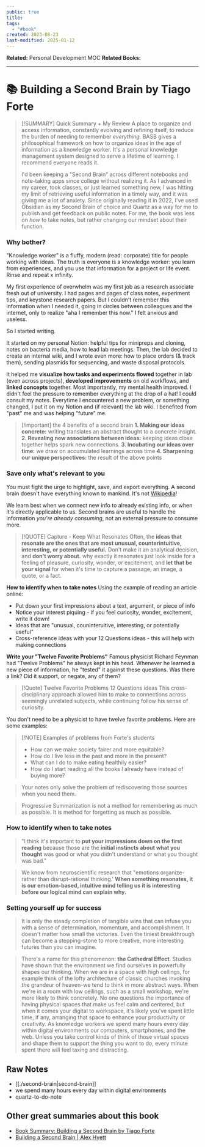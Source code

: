 ```yaml
---
public: true
title: 
tags:
  - "#book"
created: 2023-08-23
last-modified: 2025-01-12
---
```

**Related:** Personal Development MOC
**Related Books:** 

---
# 📚 Building a Second Brain by Tiago Forte

> [!SUMMARY] Quick Summary + My Review
> A place to organize and access information, constantly evolving and refining itself, to reduce the burden of needing to remember *everything.* BASB gives a philosophical framework on how to organize ideas in the age of information as a knowledge worker. It's a personal knowledge management system designed to serve a lifetime of learning. I recommend everyone reads it.
> 
> I'd been keeping a "Second Brain" across different notebooks and note-taking apps since college without realizing it. As I advanced in my career, took classes, or just learned something new, I was hitting my limit of retrieving useful information in a timely way, and it was giving me a lot of anxiety. Since originally reading it in 2022, I've used Obsidian as my Second Brain of choice and Quartz as a way for me to publish and get feedback on public notes. For me, the book was less on *how* to take notes, but rather changing our mindset about their function.

### Why bother?
"Knowledge worker" is a fluffy, modern (read: corporate) title for people working with ideas. The truth is everyone is a knowledge worker: you learn from experiences, and you use that information for a project or life event. Rinse and repeat x infinity.

My first experience of overwhelm was my first job as a research associate fresh out of university. I had pages and pages of class notes, experiment tips, and keystone research papers. But I couldn't remember this information when I needed it, going in circles between colleagues and the internet, only to realize "aha I remember this now." I felt anxious and useless.

So I started writing.

It started on my personal Notion: helpful tips for minipreps and cloning, notes on bacteria media, how to lead lab meetings. Then, the lab decided to create an internal wiki, and I wrote even more: how to place orders (& track them), sending plasmids for sequencing, and waste disposal protocols.

It helped me **visualize how tasks and experiments flowed** together in lab (even across projects), **developed improvements** on old workflows, and **linked concepts** together. Most importantly, my mental health improved. I didn't feel the pressure to remember everything at the drop of a hat! I could consult my notes. Everytime I encountered a new problem, or something changed, I put it on my Notion and (if relevant) the lab wiki. I benefited from "past" me and was helping "future" me.

> [!important] the 4 benefits of a second brain
> **1. Making our ideas concrete:** writing translates an abstract thought to a concrete insight.
> **2. Revealing new associations between ideas:** keeping ideas close together helps spark new connections.
> **3. Incubating our ideas over time:** we draw on accumulated learnings across time
> **4. Sharpening our unique perspectives:** the result of the above points
### Save only what's relevant to you 
You must fight the urge to highlight, save, and export everything. A second brain doesn't have everything known to mankind. It's not [Wikipedia](https://en.wikipedia.org/wiki/Main_Page)!

We learn best when we connect new info to already existing info, or when it's directly applicable to us. Second brains are useful to handle the information *you're already consuming*, not an external pressure to consume more.

 > [!QUOTE] Capture - Keep What Resonates
>Often, the **ideas that resonate are the ones that are most unusual, counterintuitive, interesting, or potentially useful.** Don't make it an analytical decision, and **don't worry about.** why exactly it resonates just look inside for a feeling of pleasure, curiosity, wonder, or excitement, and **let that be your signal** for when it's time to capture a passage, an image, a quote, or a fact.

**How to identify when to take notes**
Using the example of reading an article online:
* Put down your first impressions about a text, argument, or piece of info
* Notice your interest piquing - if you feel curiosity, wonder, excitement, write it down!
* Ideas that are "unusual, couninteruitive, interesting, or potentially useful"
* Cross-reference ideas with your 12 Questions ideas - this will help with making connections

**Write your "Twelve Favorite Problems"**
Famous physicist Richard Feynman had "Twelve Problems" he always kept in his head. Whenever he learned a new piece of information, he "tested" it against these questions. Was there a link? Did it support, or negate, any of them? 

> [!Quote] Twelve Favorite Problems
> 12 Questions ideas This cross-disciplinary approach allowed him to make to connections across seemingly unrelated subjects, while continuing follow his sense of curiosity.

You don't need to be a physicist to have twelve favorite problems. Here are some examples:

> [!NOTE] Examples of problems from Forte's students
> * How can we make society fairer and more equitable?
> * How do I live less in the past and more in the present?
> * What can I do to make eating healthily easier?
> * How do I start reading all the books I already have instead of buying more?


>Your notes only solve the problem of rediscovering those sources when you need them.

> Progressive Summarization is not a method for remembering as much as possible. It is method for forgetting as much as possible.


### How to identify when to take notes
  
> "I think it's important to **put your impressions down on the first reading** because those are the **initial instincts about what you thought** was good or what you didn't understand or what you thought was bad."

> We know from neuroscientific research that "emotions organize-rather than disrupt-rational thinking.' **When something resonates, it is our emotion-based, intuitive mind telling us it is interesting before our logical mind can explain why.**

### Setting yourself up for success
  
> It is only the steady completion of tangible wins that can infuse you with a sense of determination, momentum, and accomplishment. It doesn't matter how small the victories. Even the tiniest breakthrough can become a stepping-stone to more creative, more interesting futures than you can imagine.

  
>There's a name for this phenomenon: **the Cathedral Effect**. Studies have shown that the environment we find ourselves in powerfully shapes our thinking. When we are in a space with high ceilings, for example think of the lofty architecture of classic churches invoking the grandeur of heaven-we tend to think in more abstract ways. 
>When we're in a room with low ceilings, such as a small workshop, we're more likely to think concretely. No one questions the importance of having physical spaces that make us feel calm and centered, but when it comes your digital to workspace, it's likely you've spent little time, if any, arranging that space to enhance your productivity or creativity.
>As knowledge workers we spend many hours every day within digital environments our computers, smartphones, and the web. Unless you take control kinds of think of those virtual spaces and shape them to support the thing you want to do, every minute spent there will feel taxing and distracting.


## Raw Notes
- [[./second-brain|second-brain]]
- we spend many hours every day within digital environments
- quartz-to-do-note


## Other great summaries about this book
* [Book Summary: Building a Second Brain by Tiago Forte](https://www.samuelthomasdavies.com/book-summaries/business/building-a-second-brain/)
* [Building a Second Brain | Alex Hyett](https://www.alexhyett.com/book-notes/building-a-second-brain/#how-this-book-changed-my-life)

